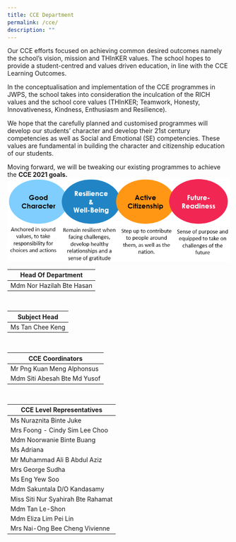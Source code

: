 ```yaml
---
title: CCE Department
permalink: /cce/
description: ""
---
```

Our CCE efforts focused on achieving common desired outcomes namely the school’s vision, mission and THInKER values. The school hopes to provide a student-centred and values driven education, in line with the CCE Learning Outcomes.

In the conceptualisation and implementation of the CCE programmes in JWPS, the school takes into consideration the inculcation of the RICH values and the school core values (THInKER; Teamwork, Honesty, Innovativeness, Kindness, Enthusiasm and Resilience).

We hope that the carefully planned and customised programmes will develop our students’ character and develop their 21st century competencies as well as Social and Emotional (SE) competencies. These values are fundamental in building the character and citizenship education of our students. 

Moving forward, we will be tweaking our existing programmes to achieve the **CCE 2021 goals.**
![CCE](/images/CCE%20Front.png)


| Head Of Department |
| --- |
| Mdm Nor Hazilah Bte Hasan |

<br>


| Subject Head |
| --- |
| Ms Tan Chee Keng |

<br>
  

| CCE Coordinators  |
| --- |
| Mr Png Kuan Meng Alphonsus |
| Mdm Siti Abesah Bte Md Yusof |

<br> 

| CCE Level Representatives   |
| --- |
| Ms Nuraznita Binte Juke
| Mrs Foong - Cindy Sim Lee Choo  
| Mdm Noorwanie Binte Buang 
| Ms Adriana
| Mr Muhammad Ali B Abdul Aziz
| Mrs George Sudha
| Ms Eng Yew Soo
| Mdm Sakuntala D/O Kandasamy  
| Miss Siti Nur Syahirah Bte Rahamat  
| Mdm Tan Le-Shon
| Mdm Eliza Lim Pei Lin
| Mrs Nai-Ong Bee Cheng Vivienne